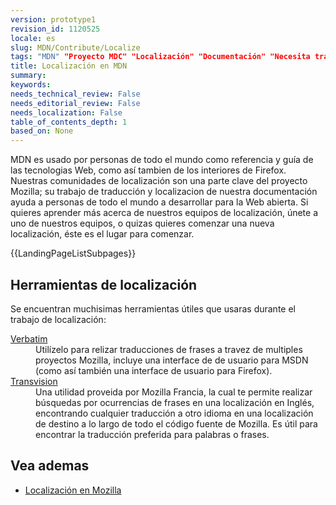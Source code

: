 ```yaml
---
version: prototype1
revision_id: 1120525
locale: es
slug: MDN/Contribute/Localize
tags: "MDN" "Proyecto MDC" "Localización" "Documentación" "Necesita traducción"
title: Localización en MDN
summary: 
keywords: 
needs_technical_review: False
needs_editorial_review: False
needs_localization: False
table_of_contents_depth: 1
based_on: None
---
```

<p>MDN es usado por personas de todo el mundo como referencia y guía de las tecnologias Web, como así tambien de los interiores de Firefox. Nuestras comunidades de localización son una parte clave del proyecto Mozilla; su trabajo de traducción y localizacion de nuestra documentación ayuda a personas de todo el mundo a desarrollar para la Web abierta. Si quieres aprender más acerca de nuestros equipos de localización, únete a uno de nuestros equipos, o quizas quieres comenzar una nueva localización, éste es el lugar para comenzar.</p>

<p>{{LandingPageListSubpages}}</p>

<h2 id="Localization_tools">Herramientas de localización</h2>

<p>Se encuentran muchisimas herramientas útiles que usaras durante el trabajo de localización:</p>

<dl>
 <dt><a href="/en-US/docs/Mozilla/Localization/Localizing_with_Verbatim" title="/en-US/docs/Mozilla/Localization/Localizing_with_Verbatim">Verbatim</a></dt>
 <dd>Utilízelo para relizar traducciones de frases a travez de multiples proyectos Mozilla, incluye una interface de de usuario para MSDN (como así también una interface de usuario para Firefox).</dd>
 <dt><a href="http://transvision.mozfr.org/" title="http://transvision.mozfr.org/">Transvision</a></dt>
 <dd>Una utilidad proveida por Mozilla Francia, la cual te permite realizar búsquedas por ocurrencias de frases en una localización en Inglés, encontrando cualquier traducción a otro idioma en una localización de destino a lo largo de todo el código fuente de Mozilla. Es útil para encontrar la traducción preferida para palabras o frases.</dd>
</dl>

<h2 id="See_also">Vea ademas</h2>

<ul>
 <li><a href="/en-US/docs/Mozilla/Localization" title="/en-US/docs/Mozilla/Localization">Localización en Mozilla</a></li>
</ul>

